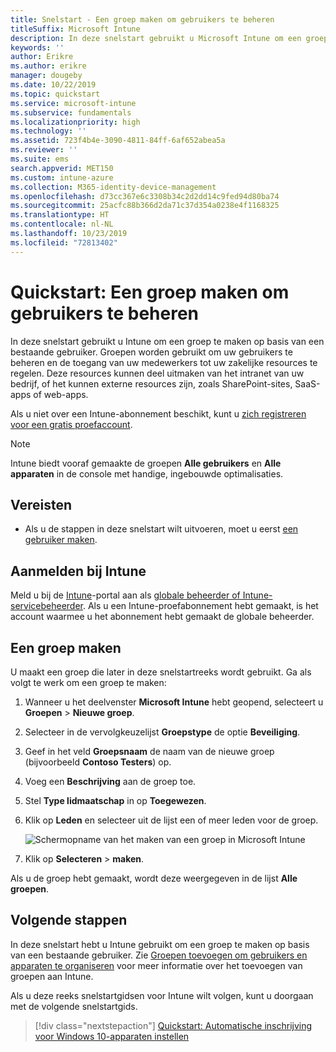 ```yaml
---
title: Snelstart - Een groep maken om gebruikers te beheren
titleSuffix: Microsoft Intune
description: In deze snelstart gebruikt u Microsoft Intune om een groep te maken op basis van bestaande gebruikers.
keywords: ''
author: Erikre
ms.author: erikre
manager: dougeby
ms.date: 10/22/2019
ms.topic: quickstart
ms.service: microsoft-intune
ms.subservice: fundamentals
ms.localizationpriority: high
ms.technology: ''
ms.assetid: 723f4b4e-3090-4811-84ff-6af652abea5a
ms.reviewer: ''
ms.suite: ems
search.appverid: MET150
ms.custom: intune-azure
ms.collection: M365-identity-device-management
ms.openlocfilehash: d73cc367e6c3308b34c2d2dd14c9fed94d80ba74
ms.sourcegitcommit: 25acfc88b366d2da71c37d354a0238e4f1168325
ms.translationtype: HT
ms.contentlocale: nl-NL
ms.lasthandoff: 10/23/2019
ms.locfileid: "72813402"
---
```

# <a name="quickstart-create-a-group-to-manage-users"></a>Quickstart: Een groep maken om gebruikers te beheren

In deze snelstart gebruikt u Intune om een groep te maken op basis van een bestaande gebruiker. Groepen worden gebruikt om uw gebruikers te beheren en de toegang van uw medewerkers tot uw zakelijke resources te regelen. Deze resources kunnen deel uitmaken van het intranet van uw bedrijf, of het kunnen externe resources zijn, zoals SharePoint-sites, SaaS-apps of web-apps.

Als u niet over een Intune-abonnement beschikt, kunt u [zich registreren voor een gratis proefaccount](free-trial-sign-up.md).

>[!NOTE]
>Intune biedt vooraf gemaakte de groepen **Alle gebruikers** en **Alle apparaten** in de console met handige, ingebouwde optimalisaties.

## <a name="prerequisites"></a>Vereisten

- Als u de stappen in deze snelstart wilt uitvoeren, moet u eerst [een gebruiker maken](quickstart-create-user.md).

## <a name="sign-in-to-intune"></a>Aanmelden bij Intune

Meld u bij de [Intune](https://aka.ms/intuneportal)-portal aan als [globale beheerder of Intune-servicebeheerder](users-add.md#types-of-administrators). Als u een Intune-proefabonnement hebt gemaakt, is het account waarmee u het abonnement hebt gemaakt de globale beheerder.

## <a name="create-a-group"></a>Een groep maken

U maakt een groep die later in deze snelstartreeks wordt gebruikt. Ga als volgt te werk om een groep te maken:

1. Wanneer u het deelvenster **Microsoft Intune** hebt geopend, selecteert u **Groepen** > **Nieuwe groep**.
2. Selecteer in de vervolgkeuzelijst **Groepstype** de optie **Beveiliging**.
3. Geef in het veld **Groepsnaam** de naam van de nieuwe groep (bijvoorbeeld **Contoso Testers**) op.
4. Voeg een **Beschrijving** aan de groep toe.
5. Stel **Type lidmaatschap** in op **Toegewezen**. 
6. Klik op **Leden** en selecteer uit de lijst een of meer leden voor de groep.

    ![Schermopname van het maken van een groep in Microsoft Intune](./media/quickstart-create-group/quickstart-use-groups-01.png)

7. Klik op **Selecteren** > **maken**.

Als u de groep hebt gemaakt, wordt deze weergegeven in de lijst **Alle groepen**. 

## <a name="next-steps"></a>Volgende stappen

In deze snelstart hebt u Intune gebruikt om een groep te maken op basis van een bestaande gebruiker. Zie [Groepen toevoegen om gebruikers en apparaten te organiseren](../groups-add.md) voor meer informatie over het toevoegen van groepen aan Intune.

Als u deze reeks snelstartgidsen voor Intune wilt volgen, kunt u doorgaan met de volgende snelstartgids.

> [!div class="nextstepaction"]
> [Quickstart: Automatische inschrijving voor Windows 10-apparaten instellen](../enrollment/quickstart-setup-auto-enrollment.md)
